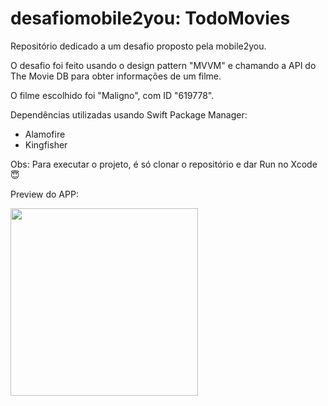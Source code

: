# desafiomobile2you: TodoMovies

Repositório dedicado a um desafio proposto pela mobile2you.

O desafio foi feito usando o design pattern "MVVM" e chamando a API do The Movie DB para obter informações de um filme.

O filme escolhido foi "Maligno", com ID "619778".

Dependências utilizadas usando Swift Package Manager:
- Alamofire
- Kingfisher

Obs: Para executar o projeto, é só clonar o repositório e dar Run no Xcode 😇

Preview do APP:



<img src="https://user-images.githubusercontent.com/83810561/137577216-6e4b6fe6-1693-4877-af09-cae4dff3ac1f.png" width="300">
